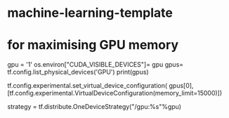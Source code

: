 # machine-learning-template
# for maximising GPU memory
gpu =  '1'
os.environ["CUDA_VISIBLE_DEVICES"]= gpu
gpus= tf.config.list_physical_devices('GPU') 
print(gpus) 

tf.config.experimental.set_virtual_device_configuration(
    gpus[0],
    [tf.config.experimental.VirtualDeviceConfiguration(memory_limit=15000)])

strategy = tf.distribute.OneDeviceStrategy("/gpu:%s"%gpu)
